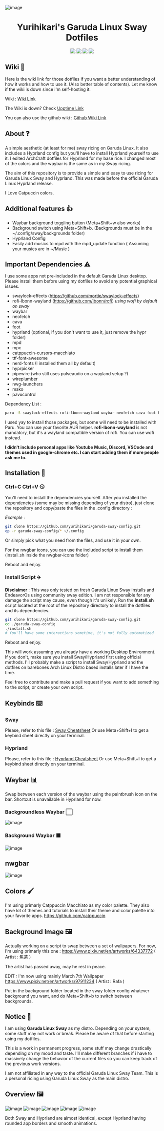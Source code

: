 ![image](https://github.com/yurihikari/garuda-sway-config/assets/83579522/92bfc092-ce88-47d7-a9bd-b3b0d6a396ff)

<h1 align="center"> Yurihikari's Garuda Linux Sway Dotfiles </h1>

<p align="center">
  <a href="https://github.com/yurihikari/garuda-sway-config/stargazers"><img src="https://img.shields.io/github/stars/yurihikari/garuda-sway-config?color=f5bde6&style=for-the-badge&logo=starship"></a>
  <a href="https://github.com/yurihikari/garuda-sway-config/issues"><img src="https://img.shields.io/github/issues/yurihikari/garuda-sway-config?color=ed8796&style=for-the-badge&logo=codecov"></a>
  <a href="https://github.com/yurihikari/garuda-sway-config/network/members"><img src="https://img.shields.io/github/forks/yurihikari/garuda-sway-config?color=8aadf4&style=for-the-badge&logo=jfrog-bintray"></a>
  <a href="https://github.com/yurihikari/garuda-sway-config/blob/master/LICENSE"><img src="https://img.shields.io/badge/license-MIT-orange.svg?color=a6da95&style=for-the-badge&logo=mitsubishi"></a>
</p>

## Wiki 📖
Here is the wiki link for those dotfiles if you want a better understanding of how it works and how to use it. (Also better table of contents). Let me know if the wiki is down since i'm self-hosting it.

Wiki : [Wiki Link](https://wiki.lightcrimson.com/en/garuda-sway-config)

The Wiki is down? Check [Upptime Link](https://uptime.lightcrimson.com/)

You can also use the github wiki : [Github Wiki Link](https://github.com/yurihikari/garuda-sway-config/wiki)

## About ❓
A simple aesthetic (at least for me) sway ricing on Garuda Linux. It also includes a Hyprland config but you'll have to install Hyprland yourself to use it.
I edited ArchCraft dotfiles for Hyprland for my base rice. I changed most of the colors and the waybar is the same as in my Sway ricing.

The aim of this repository is to provide a simple and easy to use ricing for Garuda Linux Sway and Hyprland. This was made before the official Garuda Linux Hyprland release.

I Love Catpuccin colors.

## Additional features 👍
- Waybar background toggling button (Meta+Shift+w also works)
- Background switch using Meta+Shift+b. (Backgrounds must be in the ~/.config/sway/backgrounds folder)
- Hyprland Config
- Easily add musics to mpd with the mpd_update function ( Assuming your musics are in ~/Music )

## Important Dependencies ⚠️
I use some apps not pre-included in the default Garuda Linux desktop. Please install them before using my dotfiles
to avoid any potential graphical issues.
- swaylock-effects (https://github.com/mortie/swaylock-effects)
- rofi-lbonn-wayland (https://github.com/lbonn/rofi) *using wofi by default on sway*
- waybar
- neofetch
- cava
- foot
- hyprland (optional, if you don't want to use it, just remove the hypr folder)
- mpd
- mpc
- catppuccin-cursors-macchiato
- ttf-font-awesome
- nerd-fonts (I installed them all by default)
- hyprpicker
- pipewire (who still uses pulseaudio on a wayland setup ?)
- wireplumber
- nwg-launchers
- mako
- pavucontrol

Dependency List :
```bash
paru -S swaylock-effects rofi-lbonn-wayland waybar neofetch cava foot hyprland-git mpd mpc catppuccin-cursors-macchiato ttf-font-awesome nerd-fonts hyprpicker pipewire wireplumber nwg-launchers mako pavucontrol
```

I used yay to install those packages, but some will need to be installed with Paru. You can use your favorite AUR helper.
**rofi-lbonn-wayland** is not mandatory, but it's a wayland compatible version of rofi. You can use wofi instead.

**I didn't include personal apps like Youtube Music, Discord, VSCode and themes used in google-chrome etc. I can start adding them if more people ask me to.**

## Installation 🔧
### Ctrl+C Ctrl+V 😏
You'll need to install the dependencies yourself.
After you installed the dependencies (some may be missing depending of your distro), just clone the repository and copy/paste the files in the .config directory :

*Example* :
```bash
git clone https://github.com/yurihikari/garuda-sway-config.git
cp -r garuda-sway-config/* ~/.config
```

Or simply pick what you need from the files, and use it in your own.

For the nwgbar icons, you can use the included script to install them (install.sh inside the nwgbar-icons folder)

Reboot and enjoy.

### Install Script ✈️
**Disclaimer** : This was only tested on fresh Garuda Linux Sway installs and EndeavorOs using community sway edition. I am not responsible for any damage the script may cause, even though it's unlikely.
Run the **install.sh** script located at the root of the repository directory to install the dotfiles and its dependencies.

```bash
git clone https://github.com/yurihikari/garuda-sway-config.git
cd ./garuda-sway-config
./install.sh
# You'll have some interactions sometime, it's not fully automatized
```

Reboot and enjoy.

This will work assuming you already have a working Desktop Environment. If you don't, make sure you install Sway/Hyprland first using official methods. I'll probably make a script to install Sway/Hyprland and the dotfiles on barebones Arch Linux Distro based installs later if I have the time.

Feel free to contribute and make a pull request if you want to add something to the script, or create your own script.

## Keybinds ⌨️

### Sway
Please, refer to this file : [Sway Cheatsheet](https://wiki.lightcrimson.com/en/garuda-sway-config/sway-keybinds)
Or use Meta+Shift+I to get a keybind sheet directly on your terminal.

### Hyprland
Please, refer to this file : [Hyprland Cheatsheet](https://wiki.lightcrimson.com/en/garuda-sway-config/hyprland-keybinds)
Or use Meta+Shift+I to get a keybind sheet directly on your terminal.

## Waybar 📊
Swap between each version of the waybar using the paintbrush icon on the bar.
Shortcut is unavailable in Hyprland for now.

### Backgroundless Waybar ⬜
![image](https://github.com/yurihikari/garuda-sway-config/assets/83579522/c996f39f-6508-4f23-b707-f7a8778f5ff4)

### Background Waybar ⬛
![image](https://github.com/yurihikari/garuda-sway-config/assets/83579522/32f7b93b-b3c1-46f9-840b-407ce1a2da6d)

## nwgbar
![image](https://github.com/yurihikari/garuda-sway-config/assets/83579522/bf02deae-1b64-4ace-b151-df30459ec464)

## Colors 🖌️
I'm using primarly Catppuccin Macchiato as my color palette. They also have lot of themes and tutorials
to install their theme and color palette into your favorite apps.
https://github.com/catppuccin

## Background Image 🖼️
Actually working on a script to swap between a set of wallpapers. For now, i'm using primarly this one :
https://www.pixiv.net/en/artworks/64337772 ( Artist : 焦茶 )

The artist has passed away, may he rest in peace.

EDIT : I'm now using mainly March 7th Wallpaper
https://www.pixiv.net/en/artworks/97911234 ( Artist : Rafa )

Put in the background folder located in the sway folder config whatever background you want, and do Meta+Shift+b to switch between backgrounds.

## Notice 📓
I am using **Garuda Linux Sway** as my distro. Depending on your system, some stuff may not work or break.
Please be aware of that before starting using my dotfiles.

This is a work in permanent progress, some stuff may change drastically depending on my mood and taste.
I'll make different branches if i have to massively change the behavior of the current files so you can
keep track of the previous work versions.

I am not affiliated in any way to the official Garuda Linux Sway Team. This is a personal ricing using Garuda Linux Sway as the main distro.

## Overview 🖼️
![image](https://github.com/yurihikari/garuda-sway-config/assets/83579522/04e410bd-520c-4371-a166-b370d54e319d)
![image](https://github.com/yurihikari/garuda-sway-config/assets/83579522/f2e26753-fe60-4395-bad0-b321a3a08481)
![image](https://github.com/yurihikari/garuda-sway-config/assets/83579522/0f8c82d2-2959-4538-b16c-8cac1d8aee59)
![image](https://github.com/yurihikari/garuda-sway-config/assets/83579522/38fa971c-cc00-4e0a-a645-1b39ba7f9615)
![image](https://github.com/yurihikari/garuda-sway-config/assets/83579522/c6451032-4053-4ae9-a47f-f47c1df09a4b)

Both Sway and Hyprland are almost identical, except Hyprland having rounded app borders and smooth animations.
